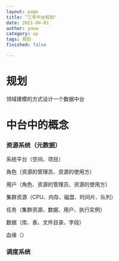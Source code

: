 ```yaml
---
layout: page
title: “三年中台规划"
date: 2021-04-01
author: ynwa
category: up
tags: 规划
finished: false

---
```




# 规划

领域建模的方式设计一个数据中台





# 中台中的概念

### 资源系统（元数据）

系统平台（空间、项目）

角色（资源的管理员、资源的使用方）

用户（角色、资源的管理员、资源的使用方）

集群资源（CPU、内存、磁盘、时间片、队列）

任务（集群资源、数据、用户、执行实例）

数据（库、表、文件目录、字段）

血缘（）



### 调度系统









